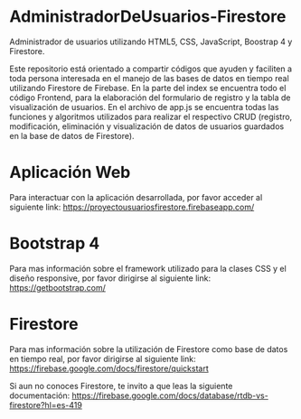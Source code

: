 # AdministradorDeUsuarios-Firestore
Administrador de usuarios utilizando HTML5, CSS, JavaScript, Boostrap 4 y Firestore.

Este repositorio está orientado a compartir códigos que ayuden y faciliten a toda persona interesada en el manejo de las bases de datos en tiempo real utilizando Firestore de Firebase. En la parte del index se encuentra todo el código Frontend, para la elaboración del formulario de registro y la tabla de visualización de usuarios. En el archivo de app.js se encuentra todas las funciones y algoritmos utilizados para realizar el respectivo CRUD (registro, modificación, eliminación y visualización de datos de usuarios guardados en la base de datos de Firestore).

# Aplicación Web
Para interactuar con la aplicación desarrollada, por favor acceder al siguiente link:
https://proyectousuariosfirestore.firebaseapp.com/

# Bootstrap 4
Para mas información sobre el framework utilizado para la clases CSS y el diseño responsive, por favor dirigirse al siguiente link: https://getbootstrap.com/

# Firestore
Para mas información sobre la utilización de Firestore como base de datos en tiempo real, por favor dirigirse al siguiente link: https://firebase.google.com/docs/firestore/quickstart

Si aun no conoces Firestore, te invito a que leas la siguiente documentación: https://firebase.google.com/docs/database/rtdb-vs-firestore?hl=es-419
